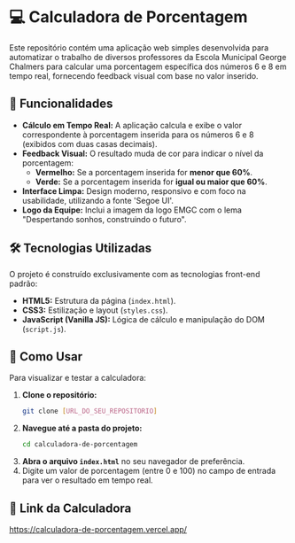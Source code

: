 # 💻 Calculadora de Porcentagem

Este repositório contém uma aplicação web simples desenvolvida para automatizar o trabalho de diversos professores da Escola Municipal George Chalmers para calcular uma porcentagem específica dos números 6 e 8 em tempo real, fornecendo feedback visual com base no valor inserido.

## 🌟 Funcionalidades

* **Cálculo em Tempo Real:** A aplicação calcula e exibe o valor correspondente à porcentagem inserida para os números 6 e 8 (exibidos com duas casas decimais).
* **Feedback Visual:** O resultado muda de cor para indicar o nível da porcentagem:
    * **Vermelho:** Se a porcentagem inserida for **menor que 60%**.
    * **Verde:** Se a porcentagem inserida for **igual ou maior que 60%**.
* **Interface Limpa:** Design moderno, responsivo e com foco na usabilidade, utilizando a fonte 'Segoe UI'.
* **Logo da Equipe:** Inclui a imagem da logo EMGC com o lema "Despertando sonhos, construindo o futuro".

## 🛠️ Tecnologias Utilizadas

O projeto é construído exclusivamente com as tecnologias front-end padrão:

* **HTML5:** Estrutura da página (`index.html`).
* **CSS3:** Estilização e layout (`styles.css`).
* **JavaScript (Vanilla JS):** Lógica de cálculo e manipulação do DOM (`script.js`).

## 🚀 Como Usar

Para visualizar e testar a calculadora:

1.  **Clone o repositório:**
    ```bash
    git clone [URL_DO_SEU_REPOSITORIO]
    ```
2.  **Navegue até a pasta do projeto:**
    ```bash
    cd calculadora-de-porcentagem
    ```
3.  **Abra o arquivo `index.html`** no seu navegador de preferência.
4.  Digite um valor de porcentagem (entre 0 e 100) no campo de entrada para ver o resultado em tempo real.

## 🔗 Link da Calculadora 
https://calculadora-de-porcentagem.vercel.app/
